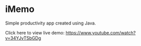 # iMemo

Simple productivity app created using Java.

Click here to view live demo: https://www.youtube.com/watch?v=34YJvTSbGDg
